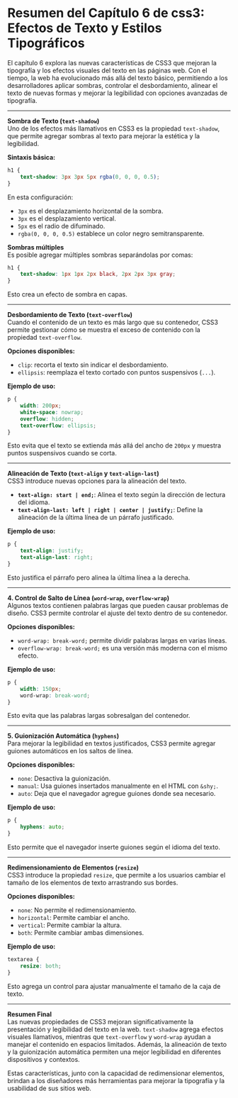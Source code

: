 # **Resumen del Capítulo 6 de  css3: Efectos de Texto y Estilos Tipográficos**  

El capítulo 6 explora las nuevas características de CSS3 que mejoran la tipografía y los efectos visuales del texto en las páginas web. Con el tiempo, la web ha evolucionado más allá del texto básico, permitiendo a los desarrolladores aplicar sombras, controlar el desbordamiento, alinear el texto de nuevas formas y mejorar la legibilidad con opciones avanzadas de tipografía.  

---

**Sombra de Texto (`text-shadow`)**  
Uno de los efectos más llamativos en CSS3 es la propiedad `text-shadow`, que permite agregar sombras al texto para mejorar la estética y la legibilidad.  

**Sintaxis básica:**  
```css
h1 {
    text-shadow: 3px 3px 5px rgba(0, 0, 0, 0.5);
}
```
En esta configuración:  
- `3px` es el desplazamiento horizontal de la sombra.  
- `3px` es el desplazamiento vertical.  
- `5px` es el radio de difuminado.  
- `rgba(0, 0, 0, 0.5)` establece un color negro semitransparente.  

**Sombras múltiples**  
Es posible agregar múltiples sombras separándolas por comas:  
```css
h1 {
    text-shadow: 1px 1px 2px black, 2px 2px 3px gray;
}
```
Esto crea un efecto de sombra en capas.  

---

**Desbordamiento de Texto (`text-overflow`)**  
Cuando el contenido de un texto es más largo que su contenedor, CSS3 permite gestionar cómo se muestra el exceso de contenido con la propiedad `text-overflow`.  

**Opciones disponibles:**  
- `clip`: recorta el texto sin indicar el desbordamiento.  
- `ellipsis`: reemplaza el texto cortado con puntos suspensivos (`...`).  

**Ejemplo de uso:**  
```css
p {
    width: 200px;
    white-space: nowrap;
    overflow: hidden;
    text-overflow: ellipsis;
}
```
Esto evita que el texto se extienda más allá del ancho de `200px` y muestra puntos suspensivos cuando se corta.  

---

**Alineación de Texto (`text-align` y `text-align-last`)**  
CSS3 introduce nuevas opciones para la alineación del texto.  

- **`text-align: start | end;`**: Alinea el texto según la dirección de lectura del idioma.  
- **`text-align-last: left | right | center | justify;`**: Define la alineación de la última línea de un párrafo justificado.  

**Ejemplo de uso:**  
```css
p {
    text-align: justify;
    text-align-last: right;
}
```
Esto justifica el párrafo pero alinea la última línea a la derecha.  

---

**4. Control de Salto de Línea (`word-wrap`, `overflow-wrap`)**  
Algunos textos contienen palabras largas que pueden causar problemas de diseño. CSS3 permite controlar el ajuste del texto dentro de su contenedor.  

**Opciones disponibles:**  
- `word-wrap: break-word;` permite dividir palabras largas en varias líneas.  
- `overflow-wrap: break-word;` es una versión más moderna con el mismo efecto.  

**Ejemplo de uso:**  
```css
p {
    width: 150px;
    word-wrap: break-word;
}
```
Esto evita que las palabras largas sobresalgan del contenedor.  

---

**5. Guionización Automática (`hyphens`)**  
Para mejorar la legibilidad en textos justificados, CSS3 permite agregar guiones automáticos en los saltos de línea.  

**Opciones disponibles:**  
- `none`: Desactiva la guionización.  
- `manual`: Usa guiones insertados manualmente en el HTML con `&shy;`.  
- `auto`: Deja que el navegador agregue guiones donde sea necesario.  

**Ejemplo de uso:**  
```css
p {
    hyphens: auto;
}
```
Esto permite que el navegador inserte guiones según el idioma del texto.  

---

**Redimensionamiento de Elementos (`resize`)**  
CSS3 introduce la propiedad `resize`, que permite a los usuarios cambiar el tamaño de los elementos de texto arrastrando sus bordes.  

**Opciones disponibles:**  
- `none`: No permite el redimensionamiento.  
- `horizontal`: Permite cambiar el ancho.  
- `vertical`: Permite cambiar la altura.  
- `both`: Permite cambiar ambas dimensiones.  

**Ejemplo de uso:**  
```css
textarea {
    resize: both;
}
```
Esto agrega un control para ajustar manualmente el tamaño de la caja de texto.  

---

**Resumen Final**  
Las nuevas propiedades de CSS3 mejoran significativamente la presentación y legibilidad del texto en la web. `text-shadow` agrega efectos visuales llamativos, mientras que `text-overflow` y `word-wrap` ayudan a manejar el contenido en espacios limitados. Además, la alineación de texto y la guionización automática permiten una mejor legibilidad en diferentes dispositivos y contextos.  

Estas características, junto con la capacidad de redimensionar elementos, brindan a los diseñadores más herramientas para mejorar la tipografía y la usabilidad de sus sitios web.  

